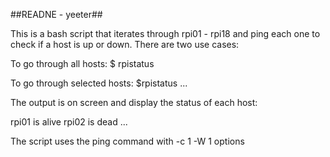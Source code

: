 ##READNE - yeeter##

This is a bash script that iterates through rpi01 - rpi18 and ping each
one to check if a host is up or down. There are two use cases:

To go through all hosts: $ rpistatus

To go through selected hosts: $rpistatus <host1> <host2> ...

The output is on screen and display the status of each host:

rpi01 is alive
rpi02 is dead
...

The script uses the ping command with -c 1 -W 1 options
